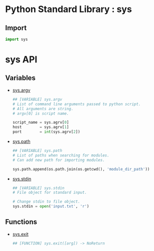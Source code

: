 Python Standard Library : sys
=============================

Import
------
```python
import sys
```

sys API
=======

Variables
---------
- [sys.argv](https://docs.python.org/3/library/sys.html#sys.argv)
    ```python
    ## [VARIABLE] sys.argv
    # List of command line arguments passed to python script.
    # All arguments are string.
    # argv[0] is script name.

    script_name = sys.agrv[0]
    host        = sys.agrv[1]
    port        = int(sys.agrv[2])
    ```
- [sys.path](https://docs.python.org/3/library/sys.html#sys.path)
    ```python
    ## [VARIABLE] sys.path
    # List of paths when searching for modules.
    # Can add new path for importing modules.

    sys.path.append(os.path.join(os.getcwd(), 'module_dir_path'))
    ```
- [sys.stdin](https://docs.python.org/3/library/sys.html#sys.stdin)
    ```python
    ## [VARIABLE] sys.stdin
    # File object for standard input.

    # Change stdin to file object.
    sys.stdin = open('input.txt', 'r')
    ```
Functions
---------
- [sys.exit](https://docs.python.org/3/library/sys.html#sys.exit)
    ```python
    ## [FUNCTION] sys.exit([arg]) -> NoReturn
    ```